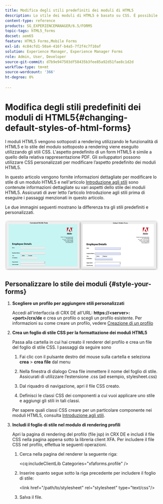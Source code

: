 ```yaml
---
title: Modifica degli stili predefiniti dei moduli di HTML5
description: Lo stile dei moduli di HTML5 è basato su CSS. È possibile modificare gli stili predefiniti del modulo.
content-type: reference
products: SG_EXPERIENCEMANAGER/6.5/FORMS
topic-tags: hTML5_forms
docset: aem65
feature: HTML5 Forms,Mobile Forms
exl-id: 4c84cfd1-50a4-416f-b4a5-7f2f4c7f10af
solution: Experience Manager, Experience Manager Forms
role: Admin, User, Developer
source-git-commit: d7b9e947503df58435b3fee85a92d51fae8c1d2d
workflow-type: tm+mt
source-wordcount: '366'
ht-degree: 0%

---
```


# Modifica degli stili predefiniti dei moduli di HTML5{#changing-default-styles-of-html-forms}

I moduli HTML5 vengono sottoposti a rendering utilizzando le funzionalità di HTML5 e lo stile del modulo sottoposto a rendering viene eseguito utilizzando gli stili CSS. L&#39;aspetto predefinito di un form HTML5 è simile a quello della relativa rappresentazione PDF. Gli sviluppatori possono utilizzare CSS personalizzati per modificare l’aspetto predefinito dei moduli HTML5.

In questo articolo vengono fornite informazioni dettagliate per modificare lo stile di un modulo HTML5 e nell&#39;articolo [Introduzione agli stili](/help/forms/using/css-styles.md) sono contenute informazioni dettagliate su vari aspetti dello stile dei moduli HTML5. Assicurati di aver letto l’articolo Introduzione agli stili prima di eseguire i passaggi menzionati in questo articolo.

Le due immagini seguenti mostrano la differenza tra gli stili predefiniti e personalizzati.

![immagini-002-small](assets/pictures-002-small.png)

## Personalizzare lo stile dei moduli {#style-your-forms}

1. **Scegliere un profilo per aggiungere stili personalizzati**

   Accedi all&#39;interfaccia di CRX DE all&#39;URL: **https://&lt;server>:&lt;port>/crx/de** e crea un profilo o scegli un profilo esistente. Per informazioni su come creare un profilo, vedere [Creazione di un profilo](/help/forms/using/custom-profile.md)

1. **Crea un foglio di stile CSS per la formattazione dei moduli HTML5**

   Passa alla cartella in cui hai creato il renderer del profilo e crea un file del foglio di stile CSS. I passaggi da seguire sono

   1. Fai clic con il pulsante destro del mouse sulla cartella e seleziona **crea** > **crea file** dal menu

   1. Nella finestra di dialogo Crea file immettere il nome del foglio di stile. Assicurati di utilizzare l’estensione .css (ad esempio, stylesheet.css)
   1. Dal riquadro di navigazione, apri il file CSS creato.
   1. Definisci le classi CSS dei componenti a cui vuoi applicare uno stile e aggiungi gli stili in tali classi.

   Per sapere quali classi CSS creare per un particolare componente nei moduli HTML5, consulta [Introduzione agli stili](/help/forms/using/css-styles.md).

1. **Includi il foglio di stile nel modulo di rendering profili**

   Apri la pagina di rendering del profilo (file jsp) in CRX DE e includi il file CSS nella pagina appena sotto la libreria client XFA. Per includere il file CSS nel profilo, effettua le seguenti operazioni.

   1. Cerca nella pagina del renderer la seguente riga:

      &lt;cq:includeClientLib Categories=&quot;xfaforms.profile&quot; />

   1. Inserire quanto segue sotto la riga precedente per includere il foglio di stile:

      &lt;link href=&quot;/path/to/stylesheet&quot; rel=&quot;stylesheet&quot; type=&quot;text/css&quot;/>

   1. Salva il file.
